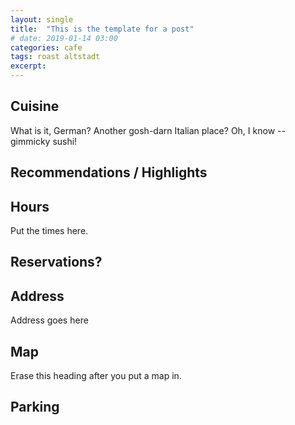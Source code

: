 ```yaml
---
layout: single
title:  "This is the template for a post"
# date: 2019-01-14 03:00
categories: cafe
tags: roast altstadt
excerpt: 
---
```




## Cuisine ##
What is it, German?  Another gosh-darn Italian place?  Oh, I know -- gimmicky sushi!

## Recommendations / Highlights ##

## Hours ##
Put the times here.

## Reservations? ##

## Address ##
Address goes here

## Map ##
Erase this heading after you put a map in.

## Parking ##
